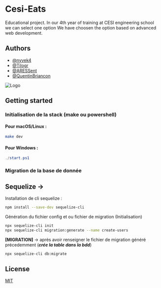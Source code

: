 # Cesi-Eats

Educational project.
In our 4th year of training at CESI engineering school we can select one option
We have choosen the option based on advanced web development.


## Authors

- [@nyvek4](https://github.com/Nyvek4)
- [@Tilogr](https://github.com/Tilogr)
- [@ARESSent](https://github.com/ARESSent)
- [@QuentinBriancon](https://github.com/QuentinBriancon)


![Logo](https://i.ibb.co/4dYC7Zh/cesi-eats.png)



## Getting started 

### Initialisation de la stack (make ou powershell)
#### Pour macOS/Linux :

```bash
make dev 
```

#### Pour Windows :

```powershell
./start.ps1
```

### Migration de la base de donnée

## Sequelize ->
Installation de cli sequelize :
```bash
npm install --save-dev sequelize-cli
```

Génération du fichier config et ou fichier de migration (Initialisation)
```bash
npx sequelize-cli init
npx sequelize-cli migration:generate --name create-users
```
**[MIGRATION]** -> après avoir renseigner le fichier de migration généré précedemment (***crée la table dans la bdd***)
```bash
npx sequelize-cli db:migrate
```






## License

[MIT](https://choosealicense.com/licenses/mit/)


